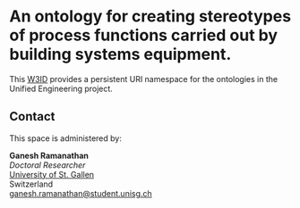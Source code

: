 # An ontology for creating stereotypes of process functions carried out by building systems equipment.
This [W3ID](https://w3id.org) provides a persistent URI namespace for the ontologies in the Unified Engineering project.


## Contact
This space is administered by:  

**Ganesh Ramanathan**  
*Doctoral Researcher*  
[University of St. Gallen](https://unisg.ch)  
Switzerland  
<ganesh.ramanathan@student.unisg.ch>  

